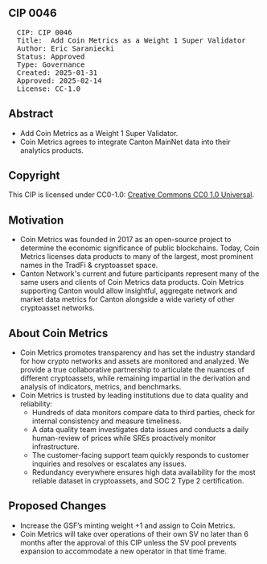 ## CIP 0046

<pre>
  CIP: CIP 0046
  Title:  Add Coin Metrics as a Weight 1 Super Validator 
  Author: Eric Saraniecki 
  Status: Approved 
  Type: Governance 
  Created: 2025-01-31
  Approved: 2025-02-14
  License: CC-1.0
</pre>

## Abstract

* Add Coin Metrics as a Weight 1 Super Validator.
* Coin Metrics agrees to integrate Canton MainNet data into their analytics products.

## Copyright

This CIP is licensed under CC0-1.0: [Creative Commons CC0 1.0 Universal](https://creativecommons.org/publicdomain/zero/1.0/).


## Motivation

* Coin Metrics was founded in 2017 as an open-source project to determine the economic significance of public blockchains. Today, Coin Metrics licenses data products to many of the largest, most prominent names in the TradFi & cryptoasset space.
* Canton Network's current and future participants represent many of the same users and clients of Coin Metrics data products. Coin Metrics supporting Canton would allow insightful, aggregate network and market data metrics for Canton alongside a wide variety of other cryptoasset networks.


## About Coin Metrics 

* Coin Metrics promotes transparency and has set the industry standard for how crypto networks and assets are monitored and analyzed. We provide a true collaborative partnership to articulate the nuances of different cryptoassets, while remaining impartial in the derivation and analysis of indicators, metrics, and benchmarks.
* Coin Metrics is trusted by leading institutions due to data quality and reliability:
  * Hundreds of data monitors compare data to third parties, check for internal consistency and measure timeliness.
  * A data quality team investigates data issues and conducts a daily human-review of prices while SREs proactively monitor infrastructure.
  * The customer-facing support team quickly responds to customer inquiries and resolves or escalates any issues.
  * Redundancy everywhere ensures high data availability for the most reliable dataset in cryptoassets, and SOC 2 Type 2 certification.

## Proposed Changes 

* Increase the GSF’s minting weight +1 and assign to Coin Metrics.
* Coin Metrics will take over operations of their own SV no later than 6 months after the approval of this CIP unless the SV pool prevents expansion to accommodate a new operator in that time frame.
